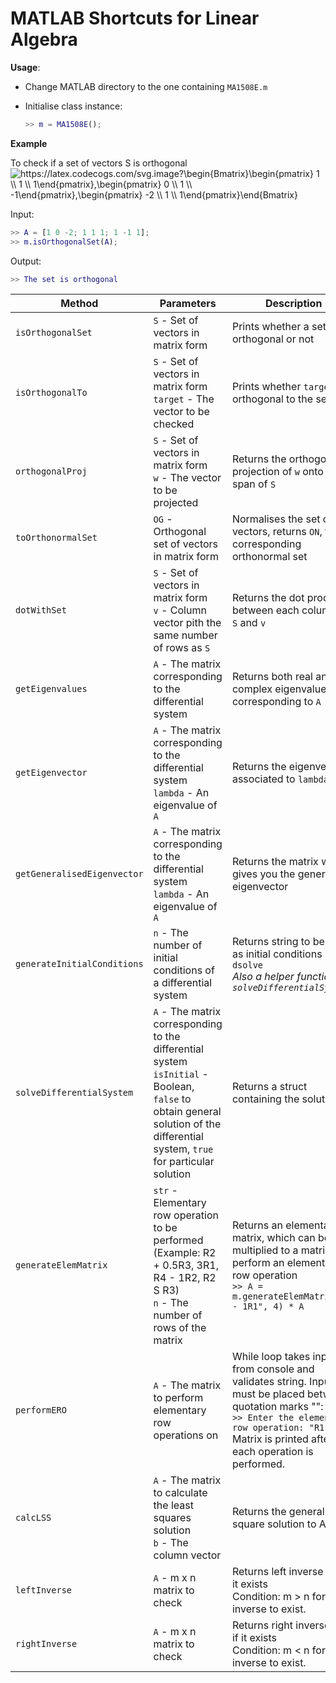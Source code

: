 # MATLAB Shortcuts for Linear Algebra

**Usage**:

- Change MATLAB directory to the one containing `MA1508E.m`

- Initialise class instance:

  ```MATLAB
  >> m = MA1508E();
  ```

**Example**

To check if a set of vectors S is orthogonal
<img src="https://latex.codecogs.com/svg.image?\begin{Bmatrix}\begin{pmatrix}&space;1&space;\\&space;1&space;\\&space;1\end{pmatrix},\begin{pmatrix}&space;0&space;\\&space;1&space;\\&space;-1\end{pmatrix},\begin{pmatrix}&space;-2&space;\\&space;1&space;\\&space;1\end{pmatrix}\end{Bmatrix}&space;" title="https://latex.codecogs.com/svg.image?\begin{Bmatrix}\begin{pmatrix} 1 \\ 1 \\ 1\end{pmatrix},\begin{pmatrix} 0 \\ 1 \\ -1\end{pmatrix},\begin{pmatrix} -2 \\ 1 \\ 1\end{pmatrix}\end{Bmatrix} " />

Input:

```MATLAB
>> A = [1 0 -2; 1 1 1; 1 -1 1];
>> m.isOrthogonalSet(A);
```

Output:

```MATLAB
>> The set is orthogonal
```

| Method                      | Parameters                                                                                                                                                                          | Description                                                                                                                                                                                                                  |
| --------------------------- | ----------------------------------------------------------------------------------------------------------------------------------------------------------------------------------- | ---------------------------------------------------------------------------------------------------------------------------------------------------------------------------------------------------------------------------- |
| `isOrthogonalSet`           | `S` - Set of vectors in matrix form                                                                                                                                                 | Prints whether a set is orthogonal or not                                                                                                                                                                                    |
| `isOrthogonalTo`            | `S` - Set of vectors in matrix form<br />`target` - The vector to be checked                                                                                                        | Prints whether `target` is orthogonal to the set `S`                                                                                                                                                                         |
| `orthogonalProj`            | `S` - Set of vectors in matrix form<br />`w` - The vector to be projected                                                                                                           | Returns the orthogonal projection of `w` onto the span of `S`                                                                                                                                                                |
| `toOrthonormalSet`          | `OG` - Orthogonal set of vectors in matrix form                                                                                                                                     | Normalises the set of vectors, returns `ON`, the corresponding orthonormal set                                                                                                                                               |
| `dotWithSet`                | `S` - Set of vectors in matrix form<br />`v` - Column vector pith the same number of rows as `S`                                                                                    | Returns the dot product between each column of `S` and `v`                                                                                                                                                                   |
| `getEigenvalues`            | `A` - The matrix corresponding to the differential system                                                                                                                           | Returns both real and complex eigenvalues corresponding to `A`                                                                                                                                                               |
| `getEigenvector`            | `A` - The matrix corresponding to the differential system<br />`lambda` - An eigenvalue of `A`                                                                                      | Returns the eigenvector associated to `lambda`                                                                                                                                                                               |
| `getGeneralisedEigenvector` | `A` - The matrix corresponding to the differential system<br />`lambda` - An eigenvalue of `A`                                                                                      | Returns the matrix which gives you the generalised eigenvector                                                                                                                                                               |
| `generateInitialConditions` | `n` - The number of initial conditions of a differential system                                                                                                                     | Returns string to be input as initial conditions in `dsolve`<br />_Also a helper function for `solveDifferentialSystem`_                                                                                                     |
| `solveDifferentialSystem`   | `A` - The matrix corresponding to the differential system<br />`isInitial` - Boolean, `false` to obtain general solution of the differential system, `true` for particular solution | Returns a struct containing the solution                                                                                                                                                                                     |
| `generateElemMatrix`        | `str` - Elementary row operation to be performed<br />(Example: R2 + 0.5R3, 3R1, R4 - 1R2, R2 S R3)<br />`n` - The number of rows of the matrix                                     | Returns an elementary matrix, which can be pre-multiplied to a matrix to perform an elementary row operation<br />`>> A = m.generateElemMatrix("R2 - 1R1", 4) * A`                                                           |
| `performERO`                | `A` - The matrix to perform elementary row operations on                                                                                                                            | While loop takes input from console and validates string. Input must be placed between quotation marks "":<br />`>> Enter the elementary row operation: "R1 S R2"`<br />Matrix is printed after each operation is performed. |
| `calcLSS`                   | `A` - The matrix to calculate the least squares solution<br />`b` - The column vector                                                                                               | Returns the general least square solution to Ax = b                                                                                                                                                                          |
| `leftInverse`               | `A` - m x n matrix to check                                                                                                                                                         | Returns left inverse of A if it exists<br />Condition: m > n for left inverse to exist.                                                                                                                                      |
| `rightInverse`              | `A` - m x n matrix to check                                                                                                                                                         | Returns right inverse of A if it exists<br />Condition: m < n for right inverse to exist.                                                                                                                                    |
